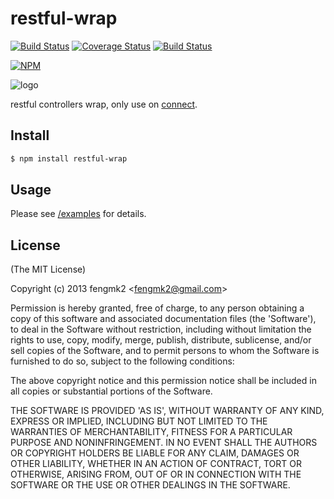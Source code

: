 restful-wrap
=======

[![Build Status](https://secure.travis-ci.org/fengmk2/restful-wrap.png)](http://travis-ci.org/fengmk2/restful-wrap) [![Coverage Status](https://coveralls.io/repos/fengmk2/restful-wrap/badge.png)](https://coveralls.io/r/fengmk2/restful-wrap) [![Build Status](https://drone.io/github.com/fengmk2/restful-wrap/status.png)](https://drone.io/github.com/fengmk2/restful-wrap/latest)

[![NPM](https://nodei.co/npm/restful-wrap.png?downloads=true&stars=true)](https://nodei.co/npm/restful-wrap/)

![logo](https://raw.github.com/fengmk2/restful-wrap/master/logo.png)

restful controllers wrap, only use on [connect](https://github.com/senchalabs/connect).

## Install

```bash
$ npm install restful-wrap
```

## Usage

Please see [/examples](https://github.com/fengmk2/restful-wrap/tree/master/examples) for details.

## License

(The MIT License)

Copyright (c) 2013 fengmk2 &lt;fengmk2@gmail.com&gt;

Permission is hereby granted, free of charge, to any person obtaining
a copy of this software and associated documentation files (the
'Software'), to deal in the Software without restriction, including
without limitation the rights to use, copy, modify, merge, publish,
distribute, sublicense, and/or sell copies of the Software, and to
permit persons to whom the Software is furnished to do so, subject to
the following conditions:

The above copyright notice and this permission notice shall be
included in all copies or substantial portions of the Software.

THE SOFTWARE IS PROVIDED 'AS IS', WITHOUT WARRANTY OF ANY KIND,
EXPRESS OR IMPLIED, INCLUDING BUT NOT LIMITED TO THE WARRANTIES OF
MERCHANTABILITY, FITNESS FOR A PARTICULAR PURPOSE AND NONINFRINGEMENT.
IN NO EVENT SHALL THE AUTHORS OR COPYRIGHT HOLDERS BE LIABLE FOR ANY
CLAIM, DAMAGES OR OTHER LIABILITY, WHETHER IN AN ACTION OF CONTRACT,
TORT OR OTHERWISE, ARISING FROM, OUT OF OR IN CONNECTION WITH THE
SOFTWARE OR THE USE OR OTHER DEALINGS IN THE SOFTWARE.

